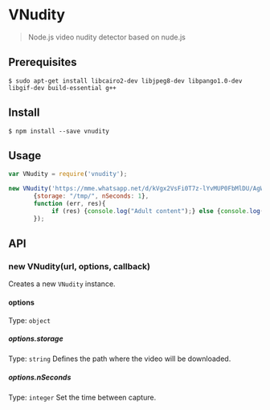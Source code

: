 # VNudity

> Node.js video nudity detector based on nude.js

## Prerequisites

```
$ sudo apt-get install libcairo2-dev libjpeg8-dev libpango1.0-dev libgif-dev build-essential g++

```


## Install


```
$ npm install --save vnudity
```


## Usage


```js
var VNudity = require('vnudity');

new VNudity('https://mme.whatsapp.net/d/kVgx2VsFi0T7z-lYvMUP0FbMlDU/AgWaWTZDB0emjOvhtPQBixCIwAZuYw0GFgFxGetvH0vb.mp4?x=2', 
	   {storage: "/tmp/", nSeconds: 1}, 
	   function (err, res){
			if (res) {console.log("Adult content");} else {console.log("for all audiences");}				
	   });

```

## API

### new VNudity(url, options, callback)

Creates a new `VNudity` instance.

#### options

Type: `object`

##### options.storage

Type: `string`
Defines the path where the video will be downloaded.


##### options.nSeconds

Type: `integer`
Set the time between capture.

